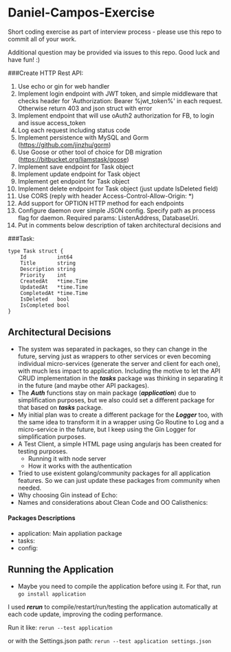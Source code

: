 # Daniel-Campos-Exercise
Short coding exercise as part of interview process - please use this repo to commit all of your work.

Additional question may be provided via issues to this repo. Good luck and have fun! :)

###Create HTTP Rest API:
1. Use echo or gin for web handler
2. Implement login endpoint with JWT token, and simple middleware that checks header for 'Authorization: Bearer %jwt_token%' in each request. Otherwise return 403 and json struct with error
3. Implement endpoint that will use oAuth2 authorization for FB, to login and issue access_token
3. Log each request including status code
4. Implement persistence with MySQL and Gorm (https://github.com/jinzhu/gorm)
5. Use Goose or other tool of choice for DB migration (https://bitbucket.org/liamstask/goose)
6. Implement save endpoint for Task object
7. Implement update endpoint for Task object
8. Implement get endpoint for Task object
9. Implement delete endpoint for Task object (just update IsDeleted field)  
10. Use CORS (reply with header Access-Control-Allow-Origin: *)
11. Add support for OPTION HTTP method for each endpoints  
12. Configure daemon over simple JSON config. Specify path as process flag for daemon. Required params: ListenAddress, DatabaseUri.
13. Put in comments below description of taken architectural decisions and


###Task:
```
type Task struct {
    Id          int64
    Title       string
    Description string
    Priority    int
    CreatedAt   *time.Time
    UpdatedAt   *time.Time
    CompletedAt *time.Time
    IsDeleted   bool
    IsCompleted bool
}
```

## Architectural Decisions

- The system was separated in packages, so they can change in the future, serving just as wrappers to other services or even becoming individual micro-services (generate the server and client for each one), with much less impact to application. Including the motive to let the API CRUD implementation in the ***tasks*** package was thinking in separating it in the future (and maybe other API packages).
- The ***Auth*** functions stay on main package (***application***) due to simplification purposes, but we also could set a different package for that based on ***tasks*** package.
- My initial plan was to create a different package for the ***Logger*** too, with the same idea to transform it in a wrapper using Go Routine to Log and a micro-service in the future, but I keep using the Gin Logger for simplification purposes.
- A Test Client, a simple HTML page using angularjs has been created for testing purposes.
  - Running it with node server
  - How it works with the authentication
- Tried to use existent golang/community packages for all application features. So we can just update these packages from community when needed.
- Why choosing Gin instead of Echo:
- Names and considerations about Clean Code and OO Calisthenics:



#### Packages Descriptions

- application: Main appliation package
- tasks:
- config:


## Running the Application

- Maybe you need to compile the application before using it. For that, run ``` go install application ```

I used ***rerun*** to compile/restart/run/testing the application automatically at each code update, improving the coding performance.

Run it like: ``` rerun --test application ```

or with the Settings.json path: ``` rerun --test application settings.json ```
